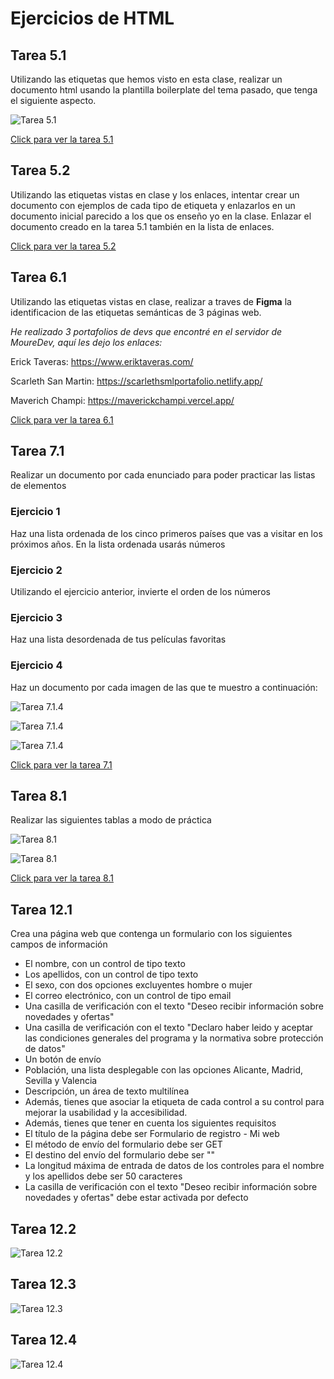 # Ejercicios de HTML

## Tarea 5.1

Utilizando las etiquetas que hemos visto en esta clase,
realizar un documento html usando la plantilla boilerplate del
tema pasado, que tenga el siguiente aspecto.

![Tarea 5.1](pictures/Captura%20de%20pantalla%202025-04-21%20161009.png)

[Click para ver la tarea 5.1](https://github.com/Ernott/ernott-html-ejercicios/tree/main/archivos_ejercicios/tarea5_1)

## Tarea 5.2

Utilizando las etiquetas vistas en clase y los enlaces, intentar
crear un documento con ejemplos de cada tipo de etiqueta y
enlazarlos en un documento inicial parecido a los que os
enseño yo en la clase. Enlazar el documento creado en la
tarea 5.1 también en la lista de enlaces.

[Click para ver la tarea 5.2](https://github.com/Ernott/ernott-html-ejercicios/tree/main/archivos_ejercicios/tarea5_2)

## Tarea 6.1

Utilizando las etiquetas vistas en clase, realizar a traves de **Figma** la identificacion de las etiquetas semánticas de 3 páginas web.

_He realizado 3 portafolios de devs que encontré en el servidor de MoureDev, aquí les dejo los enlaces:_

Erick Taveras: https://www.eriktaveras.com/

Scarleth San Martin: https://scarlethsmlportafolio.netlify.app/

Maverich Champi: https://maverickchampi.vercel.app/

[Click para ver la tarea 6.1](https://www.figma.com/design/q3PiYhVbnxCML30SxCC3v4/Tarea6_1?node-id=0-1&t=iyMjHibTL6xk6184-1)

## Tarea 7.1

Realizar un documento por cada enunciado para poder practicar las listas de elementos

### Ejercicio 1

Haz una lista ordenada de los cinco primeros países que vas a visitar en los próximos años. En la lista ordenada usarás números

### Ejercicio 2

Utilizando el ejercicio anterior, invierte el orden de los números

### Ejercicio 3

Haz una lista desordenada de tus películas favoritas

### Ejercicio 4

Haz un documento por cada imagen de las que te muestro a continuación:

![Tarea 7.1.4](pictures/instrucciones.png)

![Tarea 7.1.4](pictures/menu.png)

![Tarea 7.1.4](pictures/menucomplejo.png)

[Click para ver la tarea 7.1](https://github.com/Ernott/ernott-html-ejercicios/tree/main/archivos_ejercicios/tarea7_1)

## Tarea 8.1

Realizar las siguientes tablas a modo de práctica

![Tarea 8.1](pictures/tabla1.png)

![Tarea 8.1](pictures/tabla2.png)

[Click para ver la tarea 8.1](https://github.com/Ernott/ernott-html-ejercicios/tree/main/archivos_ejercicios/tarea8_1)

## Tarea 12.1

Crea una página web que contenga un formulario con los siguientes 
campos de información
- El nombre, con un control de tipo texto
- Los apellidos, con un control de tipo texto
- El sexo, con dos opciones excluyentes hombre o mujer
- El correo electrónico, con un control de tipo email
- Una casilla de verificación con el texto "Deseo recibir información sobre 
novedades y ofertas"
- Una casilla de verificación con el texto "Declaro haber leido y aceptar las 
condiciones generales del programa y la normativa sobre protección de 
datos"
- Un botón de envío
- Población, una lista desplegable con las opciones Alicante, Madrid, 
Sevilla y Valencia
- Descripción, un área de texto multilínea
- Además, tienes que asociar la etiqueta de cada control a su control para 
mejorar la usabilidad y la accesibilidad.
- Además, tienes que tener en cuenta los siguientes requisitos
- El título de la página debe ser Formulario de registro - Mi web
- El método de envío del formulario debe ser GET
- El destino del envío del formulario debe ser ""
- La longitud máxima de entrada de datos de los controles para el nombre 
y los apellidos debe ser 50 caracteres
- La casilla de verificación con el texto "Deseo recibir información sobre 
novedades y ofertas" debe estar activada por defecto

## Tarea 12.2

![Tarea 12.2](pictures/12_2.png)

## Tarea 12.3

![Tarea 12.3](pictures/12_3.png)

## Tarea 12.4

![Tarea 12.4](pictures/12_4.png)